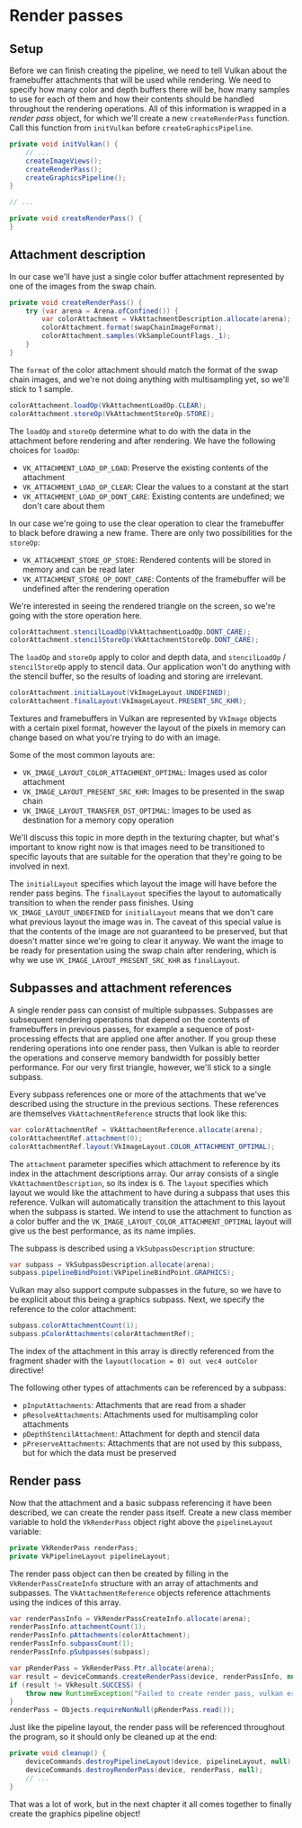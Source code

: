 # Render passes

## Setup

Before we can finish creating the pipeline, we need to tell Vulkan about the framebuffer attachments that will be used while rendering. We need to specify how many color and depth buffers there will be, how many samples to use for each of them and how their contents should be handled throughout the rendering operations. All of this information is wrapped in a *render pass* object, for which we'll create a new `createRenderPass` function. Call this function from `initVulkan` before `createGraphicsPipeline`.

```java
private void initVulkan() {
    // ...
    createImageViews();
    createRenderPass();
    createGraphicsPipeline();
}

// ...

private void createRenderPass() {
}
```

## Attachment description

In our case we'll have just a single color buffer attachment represented by one of the images from the swap chain.

```java
private void createRenderPass() {
    try (var arena = Arena.ofConfined()) {
        var colorAttachment = VkAttachmentDescription.allocate(arena);
        colorAttachment.format(swapChainImageFormat);
        colorAttachment.samples(VkSampleCountFlags._1);
    }
}
```

The `format` of the color attachment should match the format of the swap chain images, and we're not doing anything with multisampling yet, so we'll stick to 1 sample.

```java
colorAttachment.loadOp(VkAttachmentLoadOp.CLEAR);
colorAttachment.storeOp(VkAttachmentStoreOp.STORE);
```

The `loadOp` and `storeOp` determine what to do with the data in the attachment before rendering and after rendering. We have the following choices for `loadOp`:

- `VK_ATTACHMENT_LOAD_OP_LOAD`: Preserve the existing contents of the attachment
- `VK_ATTACHMENT_LOAD_OP_CLEAR`: Clear the values to a constant at the start
- `VK_ATTACHMENT_LOAD_OP_DONT_CARE`: Existing contents are undefined; we don't care about them

In our case we're going to use the clear operation to clear the framebuffer to black before drawing a new frame. There are only two possibilities for the `storeOp`:

- `VK_ATTACHMENT_STORE_OP_STORE`: Rendered contents will be stored in memory and can be read later
- `VK_ATTACHMENT_STORE_OP_DONT_CARE`: Contents of the framebuffer will be undefined after the rendering operation

We're interested in seeing the rendered triangle on the screen, so we're going with the store operation here.

```java
colorAttachment.stencilLoadOp(VkAttachmentLoadOp.DONT_CARE);
colorAttachment.stencilStoreOp(VkAttachmentStoreOp.DONT_CARE);
```

The `loadOp` and `storeOp` apply to color and depth data, and `stencilLoadOp` / `stencilStoreOp` apply to stencil data. Our application won't do anything with the stencil buffer, so the results of loading and storing are irrelevant.

```java
colorAttachment.initialLayout(VkImageLayout.UNDEFINED);
colorAttachment.finalLayout(VkImageLayout.PRESENT_SRC_KHR);
```

Textures and framebuffers in Vulkan are represented by `VkImage` objects with a certain pixel format, however the layout of the pixels in memory can change based on what you're trying to do with an image.

Some of the most common layouts are:

- `VK_IMAGE_LAYOUT_COLOR_ATTACHMENT_OPTIMAL`: Images used as color attachment
- `VK_IMAGE_LAYOUT_PRESENT_SRC_KHR`: Images to be presented in the swap chain
- `VK_IMAGE_LAYOUT_TRANSFER_DST_OPTIMAL`: Images to be used as destination for a memory copy operation

We'll discuss this topic in more depth in the texturing chapter, but what's important to know right now is that images need to be transitioned to specific layouts that are suitable for the operation that they're going to be involved in next.

The `initialLayout` specifies which layout the image will have before the render pass begins. The `finalLayout` specifies the layout to automatically transition to when the render pass finishes. Using `VK_IMAGE_LAYOUT_UNDEFINED` for `initialLayout` means that we don't care what previous layout the image was in. The caveat of this special value is that the contents of the image are not guaranteed to be preserved, but that doesn't matter since we're going to clear it anyway. We want the image to be ready for presentation using the swap chain after rendering, which is why we use `VK_IMAGE_LAYOUT_PRESENT_SRC_KHR` as `finalLayout`.

## Subpasses and attachment references

A single render pass can consist of multiple subpasses. Subpasses are subsequent rendering operations that depend on the contents of framebuffers in previous passes, for example a sequence of post-processing effects that are applied one after another. If you group these rendering operations into one render pass, then Vulkan is able to reorder the operations and conserve memory bandwidth for possibly better performance. For our very first triangle, however, we'll stick to a single subpass.

Every subpass references one or more of the attachments that we've described using the structure in the previous sections. These references are themselves `VkAttachmentReference` structs that look like this:

```java
var colorAttachmentRef = VkAttachmentReference.allocate(arena);
colorAttachmentRef.attachment(0);
colorAttachmentRef.layout(VkImageLayout.COLOR_ATTACHMENT_OPTIMAL);
```

The `attachment` parameter specifies which attachment to reference by its index in the attachment descriptions array. Our array consists of a single `VkAttachmentDescription`, so its index is `0`. The `layout` specifies which layout we would like the attachment to have during a subpass that uses this reference. Vulkan will automatically transition the attachment to this layout when the subpass is started. We intend to use the attachment to function as a color buffer and the `VK_IMAGE_LAYOUT_COLOR_ATTACHMENT_OPTIMAL` layout will give us the best performance, as its name implies.

The subpass is described using a `VkSubpassDescription` structure:

```java
var subpass = VkSubpassDescription.allocate(arena);
subpass.pipelineBindPoint(VkPipelineBindPoint.GRAPHICS);
```

Vulkan may also support compute subpasses in the future, so we have to be explicit about this being a graphics subpass. Next, we specify the reference to the color attachment:

```java
subpass.colorAttachmentCount(1);
subpass.pColorAttachments(colorAttachmentRef);
```

The index of the attachment in this array is directly referenced from the fragment shader with the `layout(location = 0) out vec4 outColor` directive!

The following other types of attachments can be referenced by a subpass:

- `pInputAttachments`: Attachments that are read from a shader
- `pResolveAttachments`: Attachments used for multisampling color attachments
- `pDepthStencilAttachment`: Attachment for depth and stencil data
- `pPreserveAttachments`: Attachments that are not used by this subpass, but for which the data must be preserved

## Render pass

Now that the attachment and a basic subpass referencing it have been described, we can create the render pass itself. Create a new class member variable to hold the `VkRenderPass` object right above the `pipelineLayout` variable:

```java
private VkRenderPass renderPass;
private VkPipelineLayout pipelineLayout;
```

The render pass object can then be created by filling in the `VkRenderPassCreateInfo` structure with an array of attachments and subpasses. The `VkAttachmentReference` objects reference attachments using the indices of this array.

```java
var renderPassInfo = VkRenderPassCreateInfo.allocate(arena);
renderPassInfo.attachmentCount(1);
renderPassInfo.pAttachments(colorAttachment);
renderPassInfo.subpassCount(1);
renderPassInfo.pSubpasses(subpass);

var pRenderPass = VkRenderPass.Ptr.allocate(arena);
var result = deviceCommands.createRenderPass(device, renderPassInfo, null, pRenderPass);
if (result != VkResult.SUCCESS) {
    throw new RuntimeException("Failed to create render pass, vulkan error code: " + VkResult.explain(result));
}
renderPass = Objects.requireNonNull(pRenderPass.read());
```

Just like the pipeline layout, the render pass will be referenced throughout the program, so it should only be cleaned up at the end:

```java
private void cleanup() {
    deviceCommands.destroyPipelineLayout(device, pipelineLayout, null);
    deviceCommands.destroyRenderPass(device, renderPass, null);
    // ...
}
```

That was a lot of work, but in the next chapter it all comes together to finally create the graphics pipeline object!
